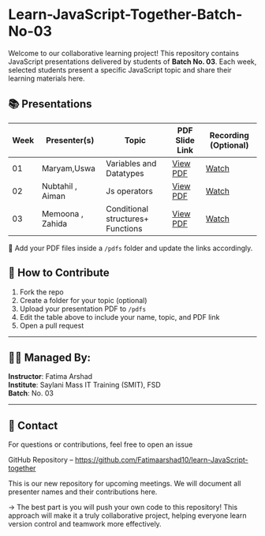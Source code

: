 # Learn-JavaScript-Together-Batch-No-03

Welcome to our collaborative learning project! This repository contains JavaScript presentations delivered by students of **Batch No. 03**. Each week, selected students present a specific JavaScript topic and share their learning materials here.

## 📚 Presentations

| Week | Presenter(s)  | Topic              | PDF Slide Link                        | Recording (Optional)               |
| ---- | ------------- | ------------------ | ------------------------------------- | ---------------------------------- |
| 01   | Maryam,Uswa| Variables and Datatypes | [View PDF](https://drive.google.com/file/d/13mqx9_KKLV5aK1eEfuuJeofFaFrOiZi7/view?usp=sharing) | [Watch](https://drive.google.com/file/d/1bt-VSSbYoVVIzfVoLc9GJF1E5Q8MrmLQ/view?usp=sharing) |
| 02   | Nubtahil , Aiman| Js operators | [View PDF]( https://drive.google.com/file/d/1H68cfeTeZxIcGoCXuyFtsqXVrBu_OgKl/view?usp=drive_link ) | [Watch](https://drive.google.com/file/d/1GOfjog0GuENxtaMmhpNmvud-THN86T07/view?usp=drive_link ) |
| 03   | Memoona , Zahida| Conditional structures+ Functions | [View PDF]( https://docs.google.com/presentation/d/1UO6JcxS4XKf4PtnaDo5TfCostCVBz6LWiQ57k4jIfEg/edit?slide=id.p#slide=id.p ) | [Watch]( ) |


📌 Add your PDF files inside a `/pdfs` folder and update the links accordingly.

## 🤝 How to Contribute

1. Fork the repo
2. Create a folder for your topic (optional)
3. Upload your presentation PDF to `/pdfs`
4. Edit the table above to include your name, topic, and PDF link
5. Open a pull request

---

## 🧑‍🏫 Managed By:

**Instructor**: Fatima Arshad  
**Institute**: Saylani Mass IT Training (SMIT), FSD  
**Batch**: No. 03

---

## 💬 Contact

For questions or contributions, feel free to open an issue

GitHub Repository – https://github.com/Fatimaarshad10/learn-JavaScript-together

This is our new repository for upcoming meetings. We will document all presenter names and their contributions here.

-> The best part is you will push your own code to this repository!
This approach will make it a truly collaborative project, helping everyone learn version control and teamwork more effectively.
